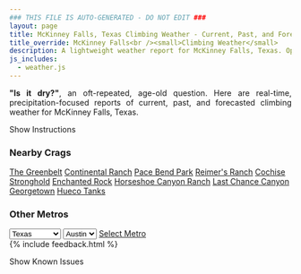 ```yaml
---
### THIS FILE IS AUTO-GENERATED - DO NOT EDIT ###
layout: page
title: McKinney Falls, Texas Climbing Weather - Current, Past, and Forecasted Report
title_override: McKinney Falls<br /><small>Climbing Weather</small>
description: A lightweight weather report for McKinney Falls, Texas. Optimized for slow internet connections.
js_includes:
  - weather.js
---
```


<section class="measure center lh-copy f5-ns f6 ph2 mv4" style="text-align: justify;">
<strong>"Is it dry?"</strong>, an oft-repeated, age-old question. Here are real-time,
precipitation-focused reports of current, past, and forecasted climbing weather for McKinney Falls, Texas.
</section>

<p id="settings-toggle" class="mw5 b center tc hover-light-red black-70 pointer">Show Instructions</p>
<section id="settings" class="overflow-hidden" style="display:none;">
    <div class="mv2 ph2 center">
        <div class="fn f6 tc pv2">
            <p class="measure lh-copy center"><strong>Show/hide hourly forecasts</strong> by clicking the desired day.</p>
            <hr class="mw5 p0 mv2 o-60 b0 bt b--light-red light-red bg-light-red">
            <p class="measure lh-copy center"><strong>Current and Past conditions</strong> are measured by the nearest weather station. <strong>Forecast conditions</strong> are calculated and polled separately.</p>
            <hr class="mw5 p0 mv2 o-60 b0 bt b--light-red light-red bg-light-red">
            <p class="measure lh-copy center"><strong>Having issues?</strong> Try <a id="clear-cache" class="no-underline relative fancy-link light-red hover-light-red" href="#">clearing the local cache</a>.</p>
            <hr class="mw5 p0 mv2 o-60 b0 bt b--light-red light-red bg-light-red">
            <p class="measure lh-copy center">Weather data sourced from <a class="no-underline fancy-link relative light-red" target="_blank" href="https://www.weather.gov/documentation/services-web-api">weather.gov</a>.</p>
        </div>
    </div>
</section>
<section id="weather" data-crag="mckinney-falls-texas" class="mv4-ns mv3 ph2 center"></section>
<section id="nearby" class="tc lh-copy">
  <h3>Nearby Crags</h3>
<a class="nowrap no-underline fancy-link relative light-red mh3" href="/crags/the-greenbelt-texas-weather.html">The Greenbelt</a>
<a class="nowrap no-underline fancy-link relative light-red mh3" href="/crags/continental-ranch-texas-weather.html">Continental Ranch</a>
<a class="nowrap no-underline fancy-link relative light-red mh3" href="/crags/pace-bend-park-texas-weather.html">Pace Bend Park</a>
<a class="nowrap no-underline fancy-link relative light-red mh3" href="/crags/reimers-ranch-texas-weather.html">Reimer's Ranch</a>
<a class="nowrap no-underline fancy-link relative light-red mh3" href="/crags/cochise-stronghold-arizona-weather.html">Cochise Stronghold</a>
<a class="nowrap no-underline fancy-link relative light-red mh3" href="/crags/enchanted-rock-texas-weather.html">Enchanted Rock</a>
<a class="nowrap no-underline fancy-link relative light-red mh3" href="/crags/horseshoe-canyon-ranch-arkansas-weather.html">Horseshoe Canyon Ranch</a>
<a class="nowrap no-underline fancy-link relative light-red mh3" href="/crags/last-chance-canyon-new-mexico-weather.html">Last Chance Canyon</a>
<a class="nowrap no-underline fancy-link relative light-red mh3" href="/crags/georgetown-texas-weather.html">Georgetown</a>
<a class="nowrap no-underline fancy-link relative light-red mh3" href="/crags/hueco-tanks-texas-weather.html">Hueco Tanks</a>
</section>
<section id="nearby" class="tc lh-copy">
  <h3>Other Metros</h3>
  <select class="ma1 bg-near-white pa2" id="stateSel">
    <option value="Texas" selected>Texas</option>
    <option value="Washington">Washington</option>
    <option value="Colorado">Colorado</option>
    <option value="Tennessee">Tennessee</option>
    <option value="Utah">Utah</option>
    <option value="California">California</option>
  </select>
  <select class="ma1 bg-near-white pa2" id="citySel">
    <option value="Austin" selected>Austin</option>
  </select>
  <a id="selectMetro" class="f6 link dim ph3 pv2 ma1 dib white bg-light-red" href="/crags/austin-texas-weather.html">Select Metro</a>
  <script>
    var states = [];
    states["Texas"] = "Austin"
    states["Washington"] = "Seattle"
    states["Colorado"] = "Denver"
    states["Tennessee"] = "Nashville"
    states["Utah"] = "Salt Lake City"
    states["California"] = "San Francisco|Los Angeles"
  </script>
</section>
{% include feedback.html %}
<p id="issues-toggle" class="mw5 b center tc hover-light-red black-70 pointer">Show Known Issues</p>
<section id="issues" class="overflow-hidden tc f6">
</section>

<script>
  var weekly_EWX_156_86 = {"updated":"2021-02-28T08:01:04+00:00","units":"us","forecastGenerator":"BaselineForecastGenerator","generatedAt":"2021-02-28T08:46:50+00:00","updateTime":"2021-02-28T08:01:04+00:00","validTimes":"2021-02-28T02:00:00+00:00/P8DT6H","elevation":{"value":156.972,"unitCode":"unit:m"},"periods":[{"number":1,"name":"Overnight","startTime":"2021-02-28T02:00:00-06:00","endTime":"2021-02-28T06:00:00-06:00","isDaytime":false,"temperature":67,"temperatureUnit":"F","temperatureTrend":null,"windSpeed":"10 mph","windDirection":"S","icon":"https://api.weather.gov/icons/land/night/rain?size=medium","shortForecast":"Patchy Drizzle","detailedForecast":"Patchy drizzle after 4am. Cloudy, with a low around 67. South wind around 10 mph, with gusts as high as 25 mph."},{"number":2,"name":"Sunday","startTime":"2021-02-28T06:00:00-06:00","endTime":"2021-02-28T18:00:00-06:00","isDaytime":true,"temperature":80,"temperatureUnit":"F","temperatureTrend":null,"windSpeed":"5 to 10 mph","windDirection":"S","icon":"https://api.weather.gov/icons/land/day/rain/tsra,30?size=medium","shortForecast":"Patchy Drizzle then Chance Showers And Thunderstorms","detailedForecast":"Patchy drizzle before 10am, then a chance of showers and thunderstorms. Cloudy, with a high near 80. South wind 5 to 10 mph, with gusts as high as 20 mph. Chance of precipitation is 30%. New rainfall amounts less than a tenth of an inch possible."},{"number":3,"name":"Sunday Night","startTime":"2021-02-28T18:00:00-06:00","endTime":"2021-03-01T06:00:00-06:00","isDaytime":false,"temperature":48,"temperatureUnit":"F","temperatureTrend":null,"windSpeed":"5 to 15 mph","windDirection":"ENE","icon":"https://api.weather.gov/icons/land/night/tsra,50/tsra,70?size=medium","shortForecast":"Showers And Thunderstorms Likely","detailedForecast":"Showers and thunderstorms likely. Cloudy, with a low around 48. East northeast wind 5 to 15 mph, with gusts as high as 30 mph. Chance of precipitation is 70%. New rainfall amounts between a quarter and half of an inch possible."},{"number":4,"name":"Monday","startTime":"2021-03-01T06:00:00-06:00","endTime":"2021-03-01T18:00:00-06:00","isDaytime":true,"temperature":54,"temperatureUnit":"F","temperatureTrend":null,"windSpeed":"15 mph","windDirection":"N","icon":"https://api.weather.gov/icons/land/day/tsra,60?size=medium","shortForecast":"Showers And Thunderstorms Likely","detailedForecast":"Showers and thunderstorms likely. Cloudy, with a high near 54. North wind around 15 mph, with gusts as high as 30 mph. Chance of precipitation is 60%."},{"number":5,"name":"Monday Night","startTime":"2021-03-01T18:00:00-06:00","endTime":"2021-03-02T06:00:00-06:00","isDaytime":false,"temperature":43,"temperatureUnit":"F","temperatureTrend":null,"windSpeed":"10 to 15 mph","windDirection":"N","icon":"https://api.weather.gov/icons/land/night/rain_showers,30/rain_showers,20?size=medium","shortForecast":"Chance Rain Showers","detailedForecast":"A chance of rain showers. Mostly cloudy, with a low around 43. North wind 10 to 15 mph, with gusts as high as 25 mph. Chance of precipitation is 30%."},{"number":6,"name":"Tuesday","startTime":"2021-03-02T06:00:00-06:00","endTime":"2021-03-02T18:00:00-06:00","isDaytime":true,"temperature":60,"temperatureUnit":"F","temperatureTrend":null,"windSpeed":"5 to 10 mph","windDirection":"N","icon":"https://api.weather.gov/icons/land/day/bkn?size=medium","shortForecast":"Partly Sunny","detailedForecast":"Partly sunny, with a high near 60. North wind 5 to 10 mph, with gusts as high as 25 mph."},{"number":7,"name":"Tuesday Night","startTime":"2021-03-02T18:00:00-06:00","endTime":"2021-03-03T06:00:00-06:00","isDaytime":false,"temperature":40,"temperatureUnit":"F","temperatureTrend":null,"windSpeed":"0 to 5 mph","windDirection":"NE","icon":"https://api.weather.gov/icons/land/night/sct?size=medium","shortForecast":"Partly Cloudy","detailedForecast":"Partly cloudy, with a low around 40. Northeast wind 0 to 5 mph."},{"number":8,"name":"Wednesday","startTime":"2021-03-03T06:00:00-06:00","endTime":"2021-03-03T18:00:00-06:00","isDaytime":true,"temperature":67,"temperatureUnit":"F","temperatureTrend":null,"windSpeed":"0 to 5 mph","windDirection":"E","icon":"https://api.weather.gov/icons/land/day/bkn?size=medium","shortForecast":"Partly Sunny","detailedForecast":"Partly sunny, with a high near 67. East wind 0 to 5 mph."},{"number":9,"name":"Wednesday Night","startTime":"2021-03-03T18:00:00-06:00","endTime":"2021-03-04T06:00:00-06:00","isDaytime":false,"temperature":50,"temperatureUnit":"F","temperatureTrend":null,"windSpeed":"5 mph","windDirection":"SSE","icon":"https://api.weather.gov/icons/land/night/bkn?size=medium","shortForecast":"Mostly Cloudy","detailedForecast":"Mostly cloudy, with a low around 50. South southeast wind around 5 mph."},{"number":10,"name":"Thursday","startTime":"2021-03-04T06:00:00-06:00","endTime":"2021-03-04T18:00:00-06:00","isDaytime":true,"temperature":71,"temperatureUnit":"F","temperatureTrend":null,"windSpeed":"5 to 10 mph","windDirection":"SSE","icon":"https://api.weather.gov/icons/land/day/rain_showers,20/rain_showers,30?size=medium","shortForecast":"Chance Rain Showers","detailedForecast":"A chance of rain showers. Mostly cloudy, with a high near 71. Chance of precipitation is 30%."},{"number":11,"name":"Thursday Night","startTime":"2021-03-04T18:00:00-06:00","endTime":"2021-03-05T06:00:00-06:00","isDaytime":false,"temperature":50,"temperatureUnit":"F","temperatureTrend":null,"windSpeed":"5 mph","windDirection":"SW","icon":"https://api.weather.gov/icons/land/night/tsra_hi,30?size=medium","shortForecast":"Chance Showers And Thunderstorms","detailedForecast":"A chance of showers and thunderstorms. Mostly cloudy, with a low around 50. Chance of precipitation is 30%."},{"number":12,"name":"Friday","startTime":"2021-03-05T06:00:00-06:00","endTime":"2021-03-05T18:00:00-06:00","isDaytime":true,"temperature":71,"temperatureUnit":"F","temperatureTrend":null,"windSpeed":"5 to 15 mph","windDirection":"NW","icon":"https://api.weather.gov/icons/land/day/rain_showers,20/sct?size=medium","shortForecast":"Slight Chance Rain Showers then Mostly Sunny","detailedForecast":"A slight chance of rain showers before noon. Mostly sunny, with a high near 71. Chance of precipitation is 20%."},{"number":13,"name":"Friday Night","startTime":"2021-03-05T18:00:00-06:00","endTime":"2021-03-06T06:00:00-06:00","isDaytime":false,"temperature":46,"temperatureUnit":"F","temperatureTrend":null,"windSpeed":"10 to 15 mph","windDirection":"N","icon":"https://api.weather.gov/icons/land/night/sct?size=medium","shortForecast":"Partly Cloudy","detailedForecast":"Partly cloudy, with a low around 46."},{"number":14,"name":"Saturday","startTime":"2021-03-06T06:00:00-06:00","endTime":"2021-03-06T18:00:00-06:00","isDaytime":true,"temperature":67,"temperatureUnit":"F","temperatureTrend":null,"windSpeed":"10 to 15 mph","windDirection":"NNE","icon":"https://api.weather.gov/icons/land/day/sct?size=medium","shortForecast":"Mostly Sunny","detailedForecast":"Mostly sunny, with a high near 67."}]}
  var hourly_EWX_156_86 = {"@context":["https://geojson.org/geojson-ld/geojson-context.jsonld",{"@version":"1.1","wx":"https://api.weather.gov/ontology#","geo":"http://www.opengis.net/ont/geosparql#","unit":"http://codes.wmo.int/common/unit/","@vocab":"https://api.weather.gov/ontology#"}],"type":"Feature","geometry":{"type":"Polygon","coordinates":[[[-97.7239182,30.191021],[-97.7233895,30.1682752],[-97.6970894,30.1687298],[-97.69761299999999,30.1914757],[-97.7239182,30.191021]]]},"properties":{"updated":"2021-02-28T08:01:04+00:00","units":"us","forecastGenerator":"HourlyForecastGenerator","generatedAt":"2021-02-28T08:46:58+00:00","updateTime":"2021-02-28T08:01:04+00:00","validTimes":"2021-02-28T02:00:00+00:00/P8DT6H","elevation":{"value":156.972,"unitCode":"unit:m"},"periods":[{"number":1,"name":"","startTime":"2021-02-28T02:00:00-06:00","endTime":"2021-02-28T03:00:00-06:00","isDaytime":false,"temperature":70,"temperatureUnit":"F","temperatureTrend":null,"windSpeed":"10 mph","windDirection":"S","icon":"https://api.weather.gov/icons/land/night/ovc?size=small","shortForecast":"Cloudy","detailedForecast":""},{"number":2,"name":"","startTime":"2021-02-28T03:00:00-06:00","endTime":"2021-02-28T04:00:00-06:00","isDaytime":false,"temperature":70,"temperatureUnit":"F","temperatureTrend":null,"windSpeed":"10 mph","windDirection":"S","icon":"https://api.weather.gov/icons/land/night/ovc?size=small","shortForecast":"Cloudy","detailedForecast":""},{"number":3,"name":"","startTime":"2021-02-28T04:00:00-06:00","endTime":"2021-02-28T05:00:00-06:00","isDaytime":false,"temperature":69,"temperatureUnit":"F","temperatureTrend":null,"windSpeed":"10 mph","windDirection":"S","icon":"https://api.weather.gov/icons/land/night/rain?size=small","shortForecast":"Patchy Drizzle","detailedForecast":""},{"number":4,"name":"","startTime":"2021-02-28T05:00:00-06:00","endTime":"2021-02-28T06:00:00-06:00","isDaytime":false,"temperature":69,"temperatureUnit":"F","temperatureTrend":null,"windSpeed":"10 mph","windDirection":"S","icon":"https://api.weather.gov/icons/land/night/rain?size=small","shortForecast":"Patchy Drizzle","detailedForecast":""},{"number":5,"name":"","startTime":"2021-02-28T06:00:00-06:00","endTime":"2021-02-28T07:00:00-06:00","isDaytime":true,"temperature":67,"temperatureUnit":"F","temperatureTrend":null,"windSpeed":"10 mph","windDirection":"S","icon":"https://api.weather.gov/icons/land/day/rain?size=small","shortForecast":"Patchy Drizzle","detailedForecast":""},{"number":6,"name":"","startTime":"2021-02-28T07:00:00-06:00","endTime":"2021-02-28T08:00:00-06:00","isDaytime":true,"temperature":68,"temperatureUnit":"F","temperatureTrend":null,"windSpeed":"10 mph","windDirection":"S","icon":"https://api.weather.gov/icons/land/day/rain?size=small","shortForecast":"Patchy Drizzle","detailedForecast":""},{"number":7,"name":"","startTime":"2021-02-28T08:00:00-06:00","endTime":"2021-02-28T09:00:00-06:00","isDaytime":true,"temperature":68,"temperatureUnit":"F","temperatureTrend":null,"windSpeed":"10 mph","windDirection":"S","icon":"https://api.weather.gov/icons/land/day/rain?size=small","shortForecast":"Patchy Drizzle","detailedForecast":""},{"number":8,"name":"","startTime":"2021-02-28T09:00:00-06:00","endTime":"2021-02-28T10:00:00-06:00","isDaytime":true,"temperature":71,"temperatureUnit":"F","temperatureTrend":null,"windSpeed":"10 mph","windDirection":"S","icon":"https://api.weather.gov/icons/land/day/rain?size=small","shortForecast":"Patchy Drizzle","detailedForecast":""},{"number":9,"name":"","startTime":"2021-02-28T10:00:00-06:00","endTime":"2021-02-28T11:00:00-06:00","isDaytime":true,"temperature":72,"temperatureUnit":"F","temperatureTrend":null,"windSpeed":"10 mph","windDirection":"S","icon":"https://api.weather.gov/icons/land/day/ovc?size=small","shortForecast":"Cloudy","detailedForecast":""},{"number":10,"name":"","startTime":"2021-02-28T11:00:00-06:00","endTime":"2021-02-28T12:00:00-06:00","isDaytime":true,"temperature":74,"temperatureUnit":"F","temperatureTrend":null,"windSpeed":"10 mph","windDirection":"S","icon":"https://api.weather.gov/icons/land/day/ovc?size=small","shortForecast":"Cloudy","detailedForecast":""},{"number":11,"name":"","startTime":"2021-02-28T12:00:00-06:00","endTime":"2021-02-28T13:00:00-06:00","isDaytime":true,"temperature":75,"temperatureUnit":"F","temperatureTrend":null,"windSpeed":"10 mph","windDirection":"S","icon":"https://api.weather.gov/icons/land/day/ovc?size=small","shortForecast":"Cloudy","detailedForecast":""},{"number":12,"name":"","startTime":"2021-02-28T13:00:00-06:00","endTime":"2021-02-28T14:00:00-06:00","isDaytime":true,"temperature":76,"temperatureUnit":"F","temperatureTrend":null,"windSpeed":"10 mph","windDirection":"SSW","icon":"https://api.weather.gov/icons/land/day/ovc?size=small","shortForecast":"Cloudy","detailedForecast":""},{"number":13,"name":"","startTime":"2021-02-28T14:00:00-06:00","endTime":"2021-02-28T15:00:00-06:00","isDaytime":true,"temperature":78,"temperatureUnit":"F","temperatureTrend":null,"windSpeed":"10 mph","windDirection":"SSW","icon":"https://api.weather.gov/icons/land/day/ovc?size=small","shortForecast":"Cloudy","detailedForecast":""},{"number":14,"name":"","startTime":"2021-02-28T15:00:00-06:00","endTime":"2021-02-28T16:00:00-06:00","isDaytime":true,"temperature":79,"temperatureUnit":"F","temperatureTrend":null,"windSpeed":"10 mph","windDirection":"S","icon":"https://api.weather.gov/icons/land/day/tsra,30?size=small","shortForecast":"Chance Showers And Thunderstorms","detailedForecast":""},{"number":15,"name":"","startTime":"2021-02-28T16:00:00-06:00","endTime":"2021-02-28T17:00:00-06:00","isDaytime":true,"temperature":80,"temperatureUnit":"F","temperatureTrend":null,"windSpeed":"10 mph","windDirection":"S","icon":"https://api.weather.gov/icons/land/day/tsra?size=small","shortForecast":"Chance Showers And Thunderstorms","detailedForecast":""},{"number":16,"name":"","startTime":"2021-02-28T17:00:00-06:00","endTime":"2021-02-28T18:00:00-06:00","isDaytime":true,"temperature":79,"temperatureUnit":"F","temperatureTrend":null,"windSpeed":"5 mph","windDirection":"S","icon":"https://api.weather.gov/icons/land/day/tsra?size=small","shortForecast":"Chance Showers And Thunderstorms","detailedForecast":""},{"number":17,"name":"","startTime":"2021-02-28T18:00:00-06:00","endTime":"2021-02-28T19:00:00-06:00","isDaytime":false,"temperature":78,"temperatureUnit":"F","temperatureTrend":null,"windSpeed":"5 mph","windDirection":"SSE","icon":"https://api.weather.gov/icons/land/night/tsra?size=small","shortForecast":"Chance Showers And Thunderstorms","detailedForecast":""},{"number":18,"name":"","startTime":"2021-02-28T19:00:00-06:00","endTime":"2021-02-28T20:00:00-06:00","isDaytime":false,"temperature":72,"temperatureUnit":"F","temperatureTrend":null,"windSpeed":"5 mph","windDirection":"E","icon":"https://api.weather.gov/icons/land/night/tsra?size=small","shortForecast":"Chance Showers And Thunderstorms","detailedForecast":""},{"number":19,"name":"","startTime":"2021-02-28T20:00:00-06:00","endTime":"2021-02-28T21:00:00-06:00","isDaytime":false,"temperature":69,"temperatureUnit":"F","temperatureTrend":null,"windSpeed":"5 mph","windDirection":"NNE","icon":"https://api.weather.gov/icons/land/night/tsra?size=small","shortForecast":"Chance Showers And Thunderstorms","detailedForecast":""},{"number":20,"name":"","startTime":"2021-02-28T21:00:00-06:00","endTime":"2021-02-28T22:00:00-06:00","isDaytime":false,"temperature":67,"temperatureUnit":"F","temperatureTrend":null,"windSpeed":"10 mph","windDirection":"N","icon":"https://api.weather.gov/icons/land/night/tsra?size=small","shortForecast":"Chance Showers And Thunderstorms","detailedForecast":""},{"number":21,"name":"","startTime":"2021-02-28T22:00:00-06:00","endTime":"2021-02-28T23:00:00-06:00","isDaytime":false,"temperature":65,"temperatureUnit":"F","temperatureTrend":null,"windSpeed":"10 mph","windDirection":"N","icon":"https://api.weather.gov/icons/land/night/tsra?size=small","shortForecast":"Chance Showers And Thunderstorms","detailedForecast":""},{"number":22,"name":"","startTime":"2021-02-28T23:00:00-06:00","endTime":"2021-03-01T00:00:00-06:00","isDaytime":false,"temperature":62,"temperatureUnit":"F","temperatureTrend":null,"windSpeed":"15 mph","windDirection":"N","icon":"https://api.weather.gov/icons/land/night/tsra?size=small","shortForecast":"Chance Showers And Thunderstorms","detailedForecast":""},{"number":23,"name":"","startTime":"2021-03-01T00:00:00-06:00","endTime":"2021-03-01T01:00:00-06:00","isDaytime":false,"temperature":61,"temperatureUnit":"F","temperatureTrend":null,"windSpeed":"15 mph","windDirection":"N","icon":"https://api.weather.gov/icons/land/night/tsra?size=small","shortForecast":"Chance Showers And Thunderstorms","detailedForecast":""},{"number":24,"name":"","startTime":"2021-03-01T01:00:00-06:00","endTime":"2021-03-01T02:00:00-06:00","isDaytime":false,"temperature":59,"temperatureUnit":"F","temperatureTrend":null,"windSpeed":"15 mph","windDirection":"N","icon":"https://api.weather.gov/icons/land/night/tsra?size=small","shortForecast":"Chance Showers And Thunderstorms","detailedForecast":""},{"number":25,"name":"","startTime":"2021-03-01T02:00:00-06:00","endTime":"2021-03-01T03:00:00-06:00","isDaytime":false,"temperature":57,"temperatureUnit":"F","temperatureTrend":null,"windSpeed":"15 mph","windDirection":"N","icon":"https://api.weather.gov/icons/land/night/tsra?size=small","shortForecast":"Chance Showers And Thunderstorms","detailedForecast":""},{"number":26,"name":"","startTime":"2021-03-01T03:00:00-06:00","endTime":"2021-03-01T04:00:00-06:00","isDaytime":false,"temperature":56,"temperatureUnit":"F","temperatureTrend":null,"windSpeed":"15 mph","windDirection":"N","icon":"https://api.weather.gov/icons/land/night/tsra?size=small","shortForecast":"Showers And Thunderstorms Likely","detailedForecast":""},{"number":27,"name":"","startTime":"2021-03-01T04:00:00-06:00","endTime":"2021-03-01T05:00:00-06:00","isDaytime":false,"temperature":54,"temperatureUnit":"F","temperatureTrend":null,"windSpeed":"15 mph","windDirection":"N","icon":"https://api.weather.gov/icons/land/night/tsra?size=small","shortForecast":"Showers And Thunderstorms Likely","detailedForecast":""},{"number":28,"name":"","startTime":"2021-03-01T05:00:00-06:00","endTime":"2021-03-01T06:00:00-06:00","isDaytime":false,"temperature":51,"temperatureUnit":"F","temperatureTrend":null,"windSpeed":"15 mph","windDirection":"N","icon":"https://api.weather.gov/icons/land/night/tsra?size=small","shortForecast":"Showers And Thunderstorms Likely","detailedForecast":""},{"number":29,"name":"","startTime":"2021-03-01T06:00:00-06:00","endTime":"2021-03-01T07:00:00-06:00","isDaytime":true,"temperature":51,"temperatureUnit":"F","temperatureTrend":null,"windSpeed":"15 mph","windDirection":"N","icon":"https://api.weather.gov/icons/land/day/tsra?size=small","shortForecast":"Showers And Thunderstorms Likely","detailedForecast":""},{"number":30,"name":"","startTime":"2021-03-01T07:00:00-06:00","endTime":"2021-03-01T08:00:00-06:00","isDaytime":true,"temperature":49,"temperatureUnit":"F","temperatureTrend":null,"windSpeed":"15 mph","windDirection":"N","icon":"https://api.weather.gov/icons/land/day/tsra?size=small","shortForecast":"Showers And Thunderstorms Likely","detailedForecast":""},{"number":31,"name":"","startTime":"2021-03-01T08:00:00-06:00","endTime":"2021-03-01T09:00:00-06:00","isDaytime":true,"temperature":48,"temperatureUnit":"F","temperatureTrend":null,"windSpeed":"15 mph","windDirection":"N","icon":"https://api.weather.gov/icons/land/day/tsra?size=small","shortForecast":"Showers And Thunderstorms Likely","detailedForecast":""},{"number":32,"name":"","startTime":"2021-03-01T09:00:00-06:00","endTime":"2021-03-01T10:00:00-06:00","isDaytime":true,"temperature":49,"temperatureUnit":"F","temperatureTrend":null,"windSpeed":"15 mph","windDirection":"N","icon":"https://api.weather.gov/icons/land/day/tsra?size=small","shortForecast":"Showers And Thunderstorms Likely","detailedForecast":""},{"number":33,"name":"","startTime":"2021-03-01T10:00:00-06:00","endTime":"2021-03-01T11:00:00-06:00","isDaytime":true,"temperature":49,"temperatureUnit":"F","temperatureTrend":null,"windSpeed":"15 mph","windDirection":"N","icon":"https://api.weather.gov/icons/land/day/tsra?size=small","shortForecast":"Showers And Thunderstorms Likely","detailedForecast":""},{"number":34,"name":"","startTime":"2021-03-01T11:00:00-06:00","endTime":"2021-03-01T12:00:00-06:00","isDaytime":true,"temperature":51,"temperatureUnit":"F","temperatureTrend":null,"windSpeed":"15 mph","windDirection":"N","icon":"https://api.weather.gov/icons/land/day/tsra?size=small","shortForecast":"Showers And Thunderstorms Likely","detailedForecast":""},{"number":35,"name":"","startTime":"2021-03-01T12:00:00-06:00","endTime":"2021-03-01T13:00:00-06:00","isDaytime":true,"temperature":53,"temperatureUnit":"F","temperatureTrend":null,"windSpeed":"15 mph","windDirection":"N","icon":"https://api.weather.gov/icons/land/day/rain_showers?size=small","shortForecast":"Rain Showers Likely","detailedForecast":""},{"number":36,"name":"","startTime":"2021-03-01T13:00:00-06:00","endTime":"2021-03-01T14:00:00-06:00","isDaytime":true,"temperature":54,"temperatureUnit":"F","temperatureTrend":null,"windSpeed":"15 mph","windDirection":"N","icon":"https://api.weather.gov/icons/land/day/rain_showers?size=small","shortForecast":"Rain Showers Likely","detailedForecast":""},{"number":37,"name":"","startTime":"2021-03-01T14:00:00-06:00","endTime":"2021-03-01T15:00:00-06:00","isDaytime":true,"temperature":54,"temperatureUnit":"F","temperatureTrend":null,"windSpeed":"15 mph","windDirection":"N","icon":"https://api.weather.gov/icons/land/day/rain_showers?size=small","shortForecast":"Rain Showers Likely","detailedForecast":""},{"number":38,"name":"","startTime":"2021-03-01T15:00:00-06:00","endTime":"2021-03-01T16:00:00-06:00","isDaytime":true,"temperature":54,"temperatureUnit":"F","temperatureTrend":null,"windSpeed":"15 mph","windDirection":"N","icon":"https://api.weather.gov/icons/land/day/rain_showers?size=small","shortForecast":"Rain Showers Likely","detailedForecast":""},{"number":39,"name":"","startTime":"2021-03-01T16:00:00-06:00","endTime":"2021-03-01T17:00:00-06:00","isDaytime":true,"temperature":54,"temperatureUnit":"F","temperatureTrend":null,"windSpeed":"15 mph","windDirection":"N","icon":"https://api.weather.gov/icons/land/day/rain_showers?size=small","shortForecast":"Rain Showers Likely","detailedForecast":""},{"number":40,"name":"","startTime":"2021-03-01T17:00:00-06:00","endTime":"2021-03-01T18:00:00-06:00","isDaytime":true,"temperature":53,"temperatureUnit":"F","temperatureTrend":null,"windSpeed":"15 mph","windDirection":"N","icon":"https://api.weather.gov/icons/land/day/rain_showers?size=small","shortForecast":"Rain Showers Likely","detailedForecast":""},{"number":41,"name":"","startTime":"2021-03-01T18:00:00-06:00","endTime":"2021-03-01T19:00:00-06:00","isDaytime":false,"temperature":53,"temperatureUnit":"F","temperatureTrend":null,"windSpeed":"15 mph","windDirection":"N","icon":"https://api.weather.gov/icons/land/night/rain_showers?size=small","shortForecast":"Chance Rain Showers","detailedForecast":""},{"number":42,"name":"","startTime":"2021-03-01T19:00:00-06:00","endTime":"2021-03-01T20:00:00-06:00","isDaytime":false,"temperature":51,"temperatureUnit":"F","temperatureTrend":null,"windSpeed":"15 mph","windDirection":"N","icon":"https://api.weather.gov/icons/land/night/rain_showers?size=small","shortForecast":"Chance Rain Showers","detailedForecast":""},{"number":43,"name":"","startTime":"2021-03-01T20:00:00-06:00","endTime":"2021-03-01T21:00:00-06:00","isDaytime":false,"temperature":50,"temperatureUnit":"F","temperatureTrend":null,"windSpeed":"15 mph","windDirection":"N","icon":"https://api.weather.gov/icons/land/night/rain_showers?size=small","shortForecast":"Chance Rain Showers","detailedForecast":""},{"number":44,"name":"","startTime":"2021-03-01T21:00:00-06:00","endTime":"2021-03-01T22:00:00-06:00","isDaytime":false,"temperature":49,"temperatureUnit":"F","temperatureTrend":null,"windSpeed":"15 mph","windDirection":"N","icon":"https://api.weather.gov/icons/land/night/rain_showers?size=small","shortForecast":"Chance Rain Showers","detailedForecast":""},{"number":45,"name":"","startTime":"2021-03-01T22:00:00-06:00","endTime":"2021-03-01T23:00:00-06:00","isDaytime":false,"temperature":48,"temperatureUnit":"F","temperatureTrend":null,"windSpeed":"15 mph","windDirection":"N","icon":"https://api.weather.gov/icons/land/night/rain_showers?size=small","shortForecast":"Chance Rain Showers","detailedForecast":""},{"number":46,"name":"","startTime":"2021-03-01T23:00:00-06:00","endTime":"2021-03-02T00:00:00-06:00","isDaytime":false,"temperature":48,"temperatureUnit":"F","temperatureTrend":null,"windSpeed":"10 mph","windDirection":"N","icon":"https://api.weather.gov/icons/land/night/rain_showers?size=small","shortForecast":"Chance Rain Showers","detailedForecast":""},{"number":47,"name":"","startTime":"2021-03-02T00:00:00-06:00","endTime":"2021-03-02T01:00:00-06:00","isDaytime":false,"temperature":49,"temperatureUnit":"F","temperatureTrend":null,"windSpeed":"10 mph","windDirection":"N","icon":"https://api.weather.gov/icons/land/night/rain_showers?size=small","shortForecast":"Slight Chance Rain Showers","detailedForecast":""},{"number":48,"name":"","startTime":"2021-03-02T01:00:00-06:00","endTime":"2021-03-02T02:00:00-06:00","isDaytime":false,"temperature":48,"temperatureUnit":"F","temperatureTrend":null,"windSpeed":"10 mph","windDirection":"N","icon":"https://api.weather.gov/icons/land/night/rain_showers?size=small","shortForecast":"Slight Chance Rain Showers","detailedForecast":""},{"number":49,"name":"","startTime":"2021-03-02T02:00:00-06:00","endTime":"2021-03-02T03:00:00-06:00","isDaytime":false,"temperature":47,"temperatureUnit":"F","temperatureTrend":null,"windSpeed":"15 mph","windDirection":"N","icon":"https://api.weather.gov/icons/land/night/rain_showers?size=small","shortForecast":"Slight Chance Rain Showers","detailedForecast":""},{"number":50,"name":"","startTime":"2021-03-02T03:00:00-06:00","endTime":"2021-03-02T04:00:00-06:00","isDaytime":false,"temperature":46,"temperatureUnit":"F","temperatureTrend":null,"windSpeed":"15 mph","windDirection":"N","icon":"https://api.weather.gov/icons/land/night/rain_showers?size=small","shortForecast":"Slight Chance Rain Showers","detailedForecast":""},{"number":51,"name":"","startTime":"2021-03-02T04:00:00-06:00","endTime":"2021-03-02T05:00:00-06:00","isDaytime":false,"temperature":45,"temperatureUnit":"F","temperatureTrend":null,"windSpeed":"10 mph","windDirection":"N","icon":"https://api.weather.gov/icons/land/night/rain_showers?size=small","shortForecast":"Slight Chance Rain Showers","detailedForecast":""},{"number":52,"name":"","startTime":"2021-03-02T05:00:00-06:00","endTime":"2021-03-02T06:00:00-06:00","isDaytime":false,"temperature":44,"temperatureUnit":"F","temperatureTrend":null,"windSpeed":"10 mph","windDirection":"N","icon":"https://api.weather.gov/icons/land/night/rain_showers?size=small","shortForecast":"Slight Chance Rain Showers","detailedForecast":""},{"number":53,"name":"","startTime":"2021-03-02T06:00:00-06:00","endTime":"2021-03-02T07:00:00-06:00","isDaytime":true,"temperature":43,"temperatureUnit":"F","temperatureTrend":null,"windSpeed":"10 mph","windDirection":"N","icon":"https://api.weather.gov/icons/land/day/bkn?size=small","shortForecast":"Partly Sunny","detailedForecast":""},{"number":54,"name":"","startTime":"2021-03-02T07:00:00-06:00","endTime":"2021-03-02T08:00:00-06:00","isDaytime":true,"temperature":43,"temperatureUnit":"F","temperatureTrend":null,"windSpeed":"10 mph","windDirection":"N","icon":"https://api.weather.gov/icons/land/day/bkn?size=small","shortForecast":"Partly Sunny","detailedForecast":""},{"number":55,"name":"","startTime":"2021-03-02T08:00:00-06:00","endTime":"2021-03-02T09:00:00-06:00","isDaytime":true,"temperature":44,"temperatureUnit":"F","temperatureTrend":null,"windSpeed":"10 mph","windDirection":"N","icon":"https://api.weather.gov/icons/land/day/bkn?size=small","shortForecast":"Partly Sunny","detailedForecast":""},{"number":56,"name":"","startTime":"2021-03-02T09:00:00-06:00","endTime":"2021-03-02T10:00:00-06:00","isDaytime":true,"temperature":46,"temperatureUnit":"F","temperatureTrend":null,"windSpeed":"10 mph","windDirection":"N","icon":"https://api.weather.gov/icons/land/day/bkn?size=small","shortForecast":"Partly Sunny","detailedForecast":""},{"number":57,"name":"","startTime":"2021-03-02T10:00:00-06:00","endTime":"2021-03-02T11:00:00-06:00","isDaytime":true,"temperature":48,"temperatureUnit":"F","temperatureTrend":null,"windSpeed":"10 mph","windDirection":"N","icon":"https://api.weather.gov/icons/land/day/bkn?size=small","shortForecast":"Partly Sunny","detailedForecast":""},{"number":58,"name":"","startTime":"2021-03-02T11:00:00-06:00","endTime":"2021-03-02T12:00:00-06:00","isDaytime":true,"temperature":52,"temperatureUnit":"F","temperatureTrend":null,"windSpeed":"10 mph","windDirection":"N","icon":"https://api.weather.gov/icons/land/day/bkn?size=small","shortForecast":"Partly Sunny","detailedForecast":""},{"number":59,"name":"","startTime":"2021-03-02T12:00:00-06:00","endTime":"2021-03-02T13:00:00-06:00","isDaytime":true,"temperature":55,"temperatureUnit":"F","temperatureTrend":null,"windSpeed":"10 mph","windDirection":"N","icon":"https://api.weather.gov/icons/land/day/bkn?size=small","shortForecast":"Partly Sunny","detailedForecast":""},{"number":60,"name":"","startTime":"2021-03-02T13:00:00-06:00","endTime":"2021-03-02T14:00:00-06:00","isDaytime":true,"temperature":57,"temperatureUnit":"F","temperatureTrend":null,"windSpeed":"10 mph","windDirection":"N","icon":"https://api.weather.gov/icons/land/day/sct?size=small","shortForecast":"Mostly Sunny","detailedForecast":""},{"number":61,"name":"","startTime":"2021-03-02T14:00:00-06:00","endTime":"2021-03-02T15:00:00-06:00","isDaytime":true,"temperature":59,"temperatureUnit":"F","temperatureTrend":null,"windSpeed":"10 mph","windDirection":"N","icon":"https://api.weather.gov/icons/land/day/sct?size=small","shortForecast":"Mostly Sunny","detailedForecast":""},{"number":62,"name":"","startTime":"2021-03-02T15:00:00-06:00","endTime":"2021-03-02T16:00:00-06:00","isDaytime":true,"temperature":60,"temperatureUnit":"F","temperatureTrend":null,"windSpeed":"10 mph","windDirection":"N","icon":"https://api.weather.gov/icons/land/day/sct?size=small","shortForecast":"Mostly Sunny","detailedForecast":""},{"number":63,"name":"","startTime":"2021-03-02T16:00:00-06:00","endTime":"2021-03-02T17:00:00-06:00","isDaytime":true,"temperature":60,"temperatureUnit":"F","temperatureTrend":null,"windSpeed":"10 mph","windDirection":"N","icon":"https://api.weather.gov/icons/land/day/sct?size=small","shortForecast":"Mostly Sunny","detailedForecast":""},{"number":64,"name":"","startTime":"2021-03-02T17:00:00-06:00","endTime":"2021-03-02T18:00:00-06:00","isDaytime":true,"temperature":59,"temperatureUnit":"F","temperatureTrend":null,"windSpeed":"5 mph","windDirection":"NNE","icon":"https://api.weather.gov/icons/land/day/sct?size=small","shortForecast":"Mostly Sunny","detailedForecast":""},{"number":65,"name":"","startTime":"2021-03-02T18:00:00-06:00","endTime":"2021-03-02T19:00:00-06:00","isDaytime":false,"temperature":58,"temperatureUnit":"F","temperatureTrend":null,"windSpeed":"5 mph","windDirection":"NNE","icon":"https://api.weather.gov/icons/land/night/few?size=small","shortForecast":"Mostly Clear","detailedForecast":""},{"number":66,"name":"","startTime":"2021-03-02T19:00:00-06:00","endTime":"2021-03-02T20:00:00-06:00","isDaytime":false,"temperature":55,"temperatureUnit":"F","temperatureTrend":null,"windSpeed":"5 mph","windDirection":"NNE","icon":"https://api.weather.gov/icons/land/night/few?size=small","shortForecast":"Mostly Clear","detailedForecast":""},{"number":67,"name":"","startTime":"2021-03-02T20:00:00-06:00","endTime":"2021-03-02T21:00:00-06:00","isDaytime":false,"temperature":51,"temperatureUnit":"F","temperatureTrend":null,"windSpeed":"5 mph","windDirection":"NE","icon":"https://api.weather.gov/icons/land/night/few?size=small","shortForecast":"Mostly Clear","detailedForecast":""},{"number":68,"name":"","startTime":"2021-03-02T21:00:00-06:00","endTime":"2021-03-02T22:00:00-06:00","isDaytime":false,"temperature":48,"temperatureUnit":"F","temperatureTrend":null,"windSpeed":"5 mph","windDirection":"NE","icon":"https://api.weather.gov/icons/land/night/few?size=small","shortForecast":"Mostly Clear","detailedForecast":""},{"number":69,"name":"","startTime":"2021-03-02T22:00:00-06:00","endTime":"2021-03-02T23:00:00-06:00","isDaytime":false,"temperature":47,"temperatureUnit":"F","temperatureTrend":null,"windSpeed":"5 mph","windDirection":"NE","icon":"https://api.weather.gov/icons/land/night/sct?size=small","shortForecast":"Partly Cloudy","detailedForecast":""},{"number":70,"name":"","startTime":"2021-03-02T23:00:00-06:00","endTime":"2021-03-03T00:00:00-06:00","isDaytime":false,"temperature":46,"temperatureUnit":"F","temperatureTrend":null,"windSpeed":"5 mph","windDirection":"NE","icon":"https://api.weather.gov/icons/land/night/sct?size=small","shortForecast":"Partly Cloudy","detailedForecast":""},{"number":71,"name":"","startTime":"2021-03-03T00:00:00-06:00","endTime":"2021-03-03T01:00:00-06:00","isDaytime":false,"temperature":45,"temperatureUnit":"F","temperatureTrend":null,"windSpeed":"5 mph","windDirection":"NE","icon":"https://api.weather.gov/icons/land/night/sct?size=small","shortForecast":"Partly Cloudy","detailedForecast":""},{"number":72,"name":"","startTime":"2021-03-03T01:00:00-06:00","endTime":"2021-03-03T02:00:00-06:00","isDaytime":false,"temperature":44,"temperatureUnit":"F","temperatureTrend":null,"windSpeed":"0 mph","windDirection":"NE","icon":"https://api.weather.gov/icons/land/night/sct?size=small","shortForecast":"Partly Cloudy","detailedForecast":""},{"number":73,"name":"","startTime":"2021-03-03T02:00:00-06:00","endTime":"2021-03-03T03:00:00-06:00","isDaytime":false,"temperature":43,"temperatureUnit":"F","temperatureTrend":null,"windSpeed":"0 mph","windDirection":"NE","icon":"https://api.weather.gov/icons/land/night/sct?size=small","shortForecast":"Partly Cloudy","detailedForecast":""},{"number":74,"name":"","startTime":"2021-03-03T03:00:00-06:00","endTime":"2021-03-03T04:00:00-06:00","isDaytime":false,"temperature":42,"temperatureUnit":"F","temperatureTrend":null,"windSpeed":"0 mph","windDirection":"NE","icon":"https://api.weather.gov/icons/land/night/sct?size=small","shortForecast":"Partly Cloudy","detailedForecast":""},{"number":75,"name":"","startTime":"2021-03-03T04:00:00-06:00","endTime":"2021-03-03T05:00:00-06:00","isDaytime":false,"temperature":41,"temperatureUnit":"F","temperatureTrend":null,"windSpeed":"0 mph","windDirection":"NE","icon":"https://api.weather.gov/icons/land/night/sct?size=small","shortForecast":"Partly Cloudy","detailedForecast":""},{"number":76,"name":"","startTime":"2021-03-03T05:00:00-06:00","endTime":"2021-03-03T06:00:00-06:00","isDaytime":false,"temperature":40,"temperatureUnit":"F","temperatureTrend":null,"windSpeed":"0 mph","windDirection":"NNE","icon":"https://api.weather.gov/icons/land/night/sct?size=small","shortForecast":"Partly Cloudy","detailedForecast":""},{"number":77,"name":"","startTime":"2021-03-03T06:00:00-06:00","endTime":"2021-03-03T07:00:00-06:00","isDaytime":true,"temperature":40,"temperatureUnit":"F","temperatureTrend":null,"windSpeed":"0 mph","windDirection":"N","icon":"https://api.weather.gov/icons/land/day/sct?size=small","shortForecast":"Mostly Sunny","detailedForecast":""},{"number":78,"name":"","startTime":"2021-03-03T07:00:00-06:00","endTime":"2021-03-03T08:00:00-06:00","isDaytime":true,"temperature":42,"temperatureUnit":"F","temperatureTrend":null,"windSpeed":"0 mph","windDirection":"NNE","icon":"https://api.weather.gov/icons/land/day/bkn?size=small","shortForecast":"Partly Sunny","detailedForecast":""},{"number":79,"name":"","startTime":"2021-03-03T08:00:00-06:00","endTime":"2021-03-03T09:00:00-06:00","isDaytime":true,"temperature":45,"temperatureUnit":"F","temperatureTrend":null,"windSpeed":"0 mph","windDirection":"ENE","icon":"https://api.weather.gov/icons/land/day/bkn?size=small","shortForecast":"Partly Sunny","detailedForecast":""},{"number":80,"name":"","startTime":"2021-03-03T09:00:00-06:00","endTime":"2021-03-03T10:00:00-06:00","isDaytime":true,"temperature":48,"temperatureUnit":"F","temperatureTrend":null,"windSpeed":"0 mph","windDirection":"E","icon":"https://api.weather.gov/icons/land/day/bkn?size=small","shortForecast":"Partly Sunny","detailedForecast":""},{"number":81,"name":"","startTime":"2021-03-03T10:00:00-06:00","endTime":"2021-03-03T11:00:00-06:00","isDaytime":true,"temperature":52,"temperatureUnit":"F","temperatureTrend":null,"windSpeed":"5 mph","windDirection":"E","icon":"https://api.weather.gov/icons/land/day/bkn?size=small","shortForecast":"Partly Sunny","detailedForecast":""},{"number":82,"name":"","startTime":"2021-03-03T11:00:00-06:00","endTime":"2021-03-03T12:00:00-06:00","isDaytime":true,"temperature":56,"temperatureUnit":"F","temperatureTrend":null,"windSpeed":"5 mph","windDirection":"ESE","icon":"https://api.weather.gov/icons/land/day/bkn?size=small","shortForecast":"Partly Sunny","detailedForecast":""},{"number":83,"name":"","startTime":"2021-03-03T12:00:00-06:00","endTime":"2021-03-03T13:00:00-06:00","isDaytime":true,"temperature":60,"temperatureUnit":"F","temperatureTrend":null,"windSpeed":"5 mph","windDirection":"ESE","icon":"https://api.weather.gov/icons/land/day/bkn?size=small","shortForecast":"Partly Sunny","detailedForecast":""},{"number":84,"name":"","startTime":"2021-03-03T13:00:00-06:00","endTime":"2021-03-03T14:00:00-06:00","isDaytime":true,"temperature":64,"temperatureUnit":"F","temperatureTrend":null,"windSpeed":"5 mph","windDirection":"ESE","icon":"https://api.weather.gov/icons/land/day/bkn?size=small","shortForecast":"Partly Sunny","detailedForecast":""},{"number":85,"name":"","startTime":"2021-03-03T14:00:00-06:00","endTime":"2021-03-03T15:00:00-06:00","isDaytime":true,"temperature":66,"temperatureUnit":"F","temperatureTrend":null,"windSpeed":"5 mph","windDirection":"SE","icon":"https://api.weather.gov/icons/land/day/bkn?size=small","shortForecast":"Partly Sunny","detailedForecast":""},{"number":86,"name":"","startTime":"2021-03-03T15:00:00-06:00","endTime":"2021-03-03T16:00:00-06:00","isDaytime":true,"temperature":67,"temperatureUnit":"F","temperatureTrend":null,"windSpeed":"5 mph","windDirection":"SE","icon":"https://api.weather.gov/icons/land/day/bkn?size=small","shortForecast":"Partly Sunny","detailedForecast":""},{"number":87,"name":"","startTime":"2021-03-03T16:00:00-06:00","endTime":"2021-03-03T17:00:00-06:00","isDaytime":true,"temperature":67,"temperatureUnit":"F","temperatureTrend":null,"windSpeed":"5 mph","windDirection":"SE","icon":"https://api.weather.gov/icons/land/day/bkn?size=small","shortForecast":"Partly Sunny","detailedForecast":""},{"number":88,"name":"","startTime":"2021-03-03T17:00:00-06:00","endTime":"2021-03-03T18:00:00-06:00","isDaytime":true,"temperature":66,"temperatureUnit":"F","temperatureTrend":null,"windSpeed":"5 mph","windDirection":"SE","icon":"https://api.weather.gov/icons/land/day/bkn?size=small","shortForecast":"Partly Sunny","detailedForecast":""},{"number":89,"name":"","startTime":"2021-03-03T18:00:00-06:00","endTime":"2021-03-03T19:00:00-06:00","isDaytime":false,"temperature":63,"temperatureUnit":"F","temperatureTrend":null,"windSpeed":"5 mph","windDirection":"SE","icon":"https://api.weather.gov/icons/land/night/bkn?size=small","shortForecast":"Mostly Cloudy","detailedForecast":""},{"number":90,"name":"","startTime":"2021-03-03T19:00:00-06:00","endTime":"2021-03-03T20:00:00-06:00","isDaytime":false,"temperature":60,"temperatureUnit":"F","temperatureTrend":null,"windSpeed":"5 mph","windDirection":"SE","icon":"https://api.weather.gov/icons/land/night/bkn?size=small","shortForecast":"Mostly Cloudy","detailedForecast":""},{"number":91,"name":"","startTime":"2021-03-03T20:00:00-06:00","endTime":"2021-03-03T21:00:00-06:00","isDaytime":false,"temperature":57,"temperatureUnit":"F","temperatureTrend":null,"windSpeed":"5 mph","windDirection":"SSE","icon":"https://api.weather.gov/icons/land/night/bkn?size=small","shortForecast":"Mostly Cloudy","detailedForecast":""},{"number":92,"name":"","startTime":"2021-03-03T21:00:00-06:00","endTime":"2021-03-03T22:00:00-06:00","isDaytime":false,"temperature":55,"temperatureUnit":"F","temperatureTrend":null,"windSpeed":"5 mph","windDirection":"SSE","icon":"https://api.weather.gov/icons/land/night/bkn?size=small","shortForecast":"Mostly Cloudy","detailedForecast":""},{"number":93,"name":"","startTime":"2021-03-03T22:00:00-06:00","endTime":"2021-03-03T23:00:00-06:00","isDaytime":false,"temperature":54,"temperatureUnit":"F","temperatureTrend":null,"windSpeed":"5 mph","windDirection":"SSE","icon":"https://api.weather.gov/icons/land/night/bkn?size=small","shortForecast":"Mostly Cloudy","detailedForecast":""},{"number":94,"name":"","startTime":"2021-03-03T23:00:00-06:00","endTime":"2021-03-04T00:00:00-06:00","isDaytime":false,"temperature":54,"temperatureUnit":"F","temperatureTrend":null,"windSpeed":"5 mph","windDirection":"SSE","icon":"https://api.weather.gov/icons/land/night/ovc?size=small","shortForecast":"Cloudy","detailedForecast":""},{"number":95,"name":"","startTime":"2021-03-04T00:00:00-06:00","endTime":"2021-03-04T01:00:00-06:00","isDaytime":false,"temperature":54,"temperatureUnit":"F","temperatureTrend":null,"windSpeed":"5 mph","windDirection":"SSE","icon":"https://api.weather.gov/icons/land/night/ovc?size=small","shortForecast":"Cloudy","detailedForecast":""},{"number":96,"name":"","startTime":"2021-03-04T01:00:00-06:00","endTime":"2021-03-04T02:00:00-06:00","isDaytime":false,"temperature":53,"temperatureUnit":"F","temperatureTrend":null,"windSpeed":"5 mph","windDirection":"S","icon":"https://api.weather.gov/icons/land/night/ovc?size=small","shortForecast":"Cloudy","detailedForecast":""},{"number":97,"name":"","startTime":"2021-03-04T02:00:00-06:00","endTime":"2021-03-04T03:00:00-06:00","isDaytime":false,"temperature":52,"temperatureUnit":"F","temperatureTrend":null,"windSpeed":"5 mph","windDirection":"S","icon":"https://api.weather.gov/icons/land/night/ovc?size=small","shortForecast":"Cloudy","detailedForecast":""},{"number":98,"name":"","startTime":"2021-03-04T03:00:00-06:00","endTime":"2021-03-04T04:00:00-06:00","isDaytime":false,"temperature":51,"temperatureUnit":"F","temperatureTrend":null,"windSpeed":"5 mph","windDirection":"S","icon":"https://api.weather.gov/icons/land/night/ovc?size=small","shortForecast":"Cloudy","detailedForecast":""},{"number":99,"name":"","startTime":"2021-03-04T04:00:00-06:00","endTime":"2021-03-04T05:00:00-06:00","isDaytime":false,"temperature":51,"temperatureUnit":"F","temperatureTrend":null,"windSpeed":"5 mph","windDirection":"S","icon":"https://api.weather.gov/icons/land/night/ovc?size=small","shortForecast":"Cloudy","detailedForecast":""},{"number":100,"name":"","startTime":"2021-03-04T05:00:00-06:00","endTime":"2021-03-04T06:00:00-06:00","isDaytime":false,"temperature":50,"temperatureUnit":"F","temperatureTrend":null,"windSpeed":"5 mph","windDirection":"S","icon":"https://api.weather.gov/icons/land/night/ovc?size=small","shortForecast":"Cloudy","detailedForecast":""},{"number":101,"name":"","startTime":"2021-03-04T06:00:00-06:00","endTime":"2021-03-04T07:00:00-06:00","isDaytime":true,"temperature":50,"temperatureUnit":"F","temperatureTrend":null,"windSpeed":"5 mph","windDirection":"S","icon":"https://api.weather.gov/icons/land/day/rain_showers?size=small","shortForecast":"Slight Chance Rain Showers","detailedForecast":""},{"number":102,"name":"","startTime":"2021-03-04T07:00:00-06:00","endTime":"2021-03-04T08:00:00-06:00","isDaytime":true,"temperature":51,"temperatureUnit":"F","temperatureTrend":null,"windSpeed":"5 mph","windDirection":"S","icon":"https://api.weather.gov/icons/land/day/rain_showers?size=small","shortForecast":"Slight Chance Rain Showers","detailedForecast":""},{"number":103,"name":"","startTime":"2021-03-04T08:00:00-06:00","endTime":"2021-03-04T09:00:00-06:00","isDaytime":true,"temperature":54,"temperatureUnit":"F","temperatureTrend":null,"windSpeed":"5 mph","windDirection":"SSE","icon":"https://api.weather.gov/icons/land/day/rain_showers?size=small","shortForecast":"Slight Chance Rain Showers","detailedForecast":""},{"number":104,"name":"","startTime":"2021-03-04T09:00:00-06:00","endTime":"2021-03-04T10:00:00-06:00","isDaytime":true,"temperature":56,"temperatureUnit":"F","temperatureTrend":null,"windSpeed":"5 mph","windDirection":"SSE","icon":"https://api.weather.gov/icons/land/day/rain_showers?size=small","shortForecast":"Slight Chance Rain Showers","detailedForecast":""},{"number":105,"name":"","startTime":"2021-03-04T10:00:00-06:00","endTime":"2021-03-04T11:00:00-06:00","isDaytime":true,"temperature":60,"temperatureUnit":"F","temperatureTrend":null,"windSpeed":"5 mph","windDirection":"SSE","icon":"https://api.weather.gov/icons/land/day/rain_showers?size=small","shortForecast":"Slight Chance Rain Showers","detailedForecast":""},{"number":106,"name":"","startTime":"2021-03-04T11:00:00-06:00","endTime":"2021-03-04T12:00:00-06:00","isDaytime":true,"temperature":63,"temperatureUnit":"F","temperatureTrend":null,"windSpeed":"5 mph","windDirection":"SSE","icon":"https://api.weather.gov/icons/land/day/rain_showers?size=small","shortForecast":"Slight Chance Rain Showers","detailedForecast":""},{"number":107,"name":"","startTime":"2021-03-04T12:00:00-06:00","endTime":"2021-03-04T13:00:00-06:00","isDaytime":true,"temperature":66,"temperatureUnit":"F","temperatureTrend":null,"windSpeed":"5 mph","windDirection":"SSE","icon":"https://api.weather.gov/icons/land/day/rain_showers?size=small","shortForecast":"Chance Rain Showers","detailedForecast":""},{"number":108,"name":"","startTime":"2021-03-04T13:00:00-06:00","endTime":"2021-03-04T14:00:00-06:00","isDaytime":true,"temperature":68,"temperatureUnit":"F","temperatureTrend":null,"windSpeed":"10 mph","windDirection":"SSE","icon":"https://api.weather.gov/icons/land/day/rain_showers?size=small","shortForecast":"Chance Rain Showers","detailedForecast":""},{"number":109,"name":"","startTime":"2021-03-04T14:00:00-06:00","endTime":"2021-03-04T15:00:00-06:00","isDaytime":true,"temperature":70,"temperatureUnit":"F","temperatureTrend":null,"windSpeed":"10 mph","windDirection":"SSE","icon":"https://api.weather.gov/icons/land/day/rain_showers?size=small","shortForecast":"Chance Rain Showers","detailedForecast":""},{"number":110,"name":"","startTime":"2021-03-04T15:00:00-06:00","endTime":"2021-03-04T16:00:00-06:00","isDaytime":true,"temperature":71,"temperatureUnit":"F","temperatureTrend":null,"windSpeed":"10 mph","windDirection":"SSE","icon":"https://api.weather.gov/icons/land/day/rain_showers?size=small","shortForecast":"Chance Rain Showers","detailedForecast":""},{"number":111,"name":"","startTime":"2021-03-04T16:00:00-06:00","endTime":"2021-03-04T17:00:00-06:00","isDaytime":true,"temperature":71,"temperatureUnit":"F","temperatureTrend":null,"windSpeed":"10 mph","windDirection":"SSE","icon":"https://api.weather.gov/icons/land/day/rain_showers?size=small","shortForecast":"Chance Rain Showers","detailedForecast":""},{"number":112,"name":"","startTime":"2021-03-04T17:00:00-06:00","endTime":"2021-03-04T18:00:00-06:00","isDaytime":true,"temperature":70,"temperatureUnit":"F","temperatureTrend":null,"windSpeed":"5 mph","windDirection":"SSE","icon":"https://api.weather.gov/icons/land/day/rain_showers?size=small","shortForecast":"Chance Rain Showers","detailedForecast":""},{"number":113,"name":"","startTime":"2021-03-04T18:00:00-06:00","endTime":"2021-03-04T19:00:00-06:00","isDaytime":false,"temperature":68,"temperatureUnit":"F","temperatureTrend":null,"windSpeed":"5 mph","windDirection":"SSE","icon":"https://api.weather.gov/icons/land/night/tsra_sct?size=small","shortForecast":"Chance Showers And Thunderstorms","detailedForecast":""},{"number":114,"name":"","startTime":"2021-03-04T19:00:00-06:00","endTime":"2021-03-04T20:00:00-06:00","isDaytime":false,"temperature":65,"temperatureUnit":"F","temperatureTrend":null,"windSpeed":"5 mph","windDirection":"SSE","icon":"https://api.weather.gov/icons/land/night/tsra_sct?size=small","shortForecast":"Chance Showers And Thunderstorms","detailedForecast":""},{"number":115,"name":"","startTime":"2021-03-04T20:00:00-06:00","endTime":"2021-03-04T21:00:00-06:00","isDaytime":false,"temperature":61,"temperatureUnit":"F","temperatureTrend":null,"windSpeed":"5 mph","windDirection":"SSE","icon":"https://api.weather.gov/icons/land/night/tsra_hi?size=small","shortForecast":"Chance Showers And Thunderstorms","detailedForecast":""},{"number":116,"name":"","startTime":"2021-03-04T21:00:00-06:00","endTime":"2021-03-04T22:00:00-06:00","isDaytime":false,"temperature":58,"temperatureUnit":"F","temperatureTrend":null,"windSpeed":"5 mph","windDirection":"SSE","icon":"https://api.weather.gov/icons/land/night/tsra_hi?size=small","shortForecast":"Chance Showers And Thunderstorms","detailedForecast":""},{"number":117,"name":"","startTime":"2021-03-04T22:00:00-06:00","endTime":"2021-03-04T23:00:00-06:00","isDaytime":false,"temperature":57,"temperatureUnit":"F","temperatureTrend":null,"windSpeed":"5 mph","windDirection":"SSE","icon":"https://api.weather.gov/icons/land/night/tsra_sct?size=small","shortForecast":"Chance Showers And Thunderstorms","detailedForecast":""},{"number":118,"name":"","startTime":"2021-03-04T23:00:00-06:00","endTime":"2021-03-05T00:00:00-06:00","isDaytime":false,"temperature":57,"temperatureUnit":"F","temperatureTrend":null,"windSpeed":"5 mph","windDirection":"S","icon":"https://api.weather.gov/icons/land/night/tsra_sct?size=small","shortForecast":"Chance Showers And Thunderstorms","detailedForecast":""},{"number":119,"name":"","startTime":"2021-03-05T00:00:00-06:00","endTime":"2021-03-05T01:00:00-06:00","isDaytime":false,"temperature":57,"temperatureUnit":"F","temperatureTrend":null,"windSpeed":"5 mph","windDirection":"SSW","icon":"https://api.weather.gov/icons/land/night/tsra_sct?size=small","shortForecast":"Chance Showers And Thunderstorms","detailedForecast":""},{"number":120,"name":"","startTime":"2021-03-05T01:00:00-06:00","endTime":"2021-03-05T02:00:00-06:00","isDaytime":false,"temperature":56,"temperatureUnit":"F","temperatureTrend":null,"windSpeed":"5 mph","windDirection":"SW","icon":"https://api.weather.gov/icons/land/night/tsra_sct?size=small","shortForecast":"Chance Showers And Thunderstorms","detailedForecast":""},{"number":121,"name":"","startTime":"2021-03-05T02:00:00-06:00","endTime":"2021-03-05T03:00:00-06:00","isDaytime":false,"temperature":54,"temperatureUnit":"F","temperatureTrend":null,"windSpeed":"5 mph","windDirection":"WSW","icon":"https://api.weather.gov/icons/land/night/tsra_hi?size=small","shortForecast":"Chance Showers And Thunderstorms","detailedForecast":""},{"number":122,"name":"","startTime":"2021-03-05T03:00:00-06:00","endTime":"2021-03-05T04:00:00-06:00","isDaytime":false,"temperature":53,"temperatureUnit":"F","temperatureTrend":null,"windSpeed":"5 mph","windDirection":"W","icon":"https://api.weather.gov/icons/land/night/tsra_hi?size=small","shortForecast":"Chance Showers And Thunderstorms","detailedForecast":""},{"number":123,"name":"","startTime":"2021-03-05T04:00:00-06:00","endTime":"2021-03-05T05:00:00-06:00","isDaytime":false,"temperature":51,"temperatureUnit":"F","temperatureTrend":null,"windSpeed":"5 mph","windDirection":"W","icon":"https://api.weather.gov/icons/land/night/tsra_hi?size=small","shortForecast":"Chance Showers And Thunderstorms","detailedForecast":""},{"number":124,"name":"","startTime":"2021-03-05T05:00:00-06:00","endTime":"2021-03-05T06:00:00-06:00","isDaytime":false,"temperature":50,"temperatureUnit":"F","temperatureTrend":null,"windSpeed":"5 mph","windDirection":"WNW","icon":"https://api.weather.gov/icons/land/night/tsra_hi?size=small","shortForecast":"Chance Showers And Thunderstorms","detailedForecast":""},{"number":125,"name":"","startTime":"2021-03-05T06:00:00-06:00","endTime":"2021-03-05T07:00:00-06:00","isDaytime":true,"temperature":50,"temperatureUnit":"F","temperatureTrend":null,"windSpeed":"5 mph","windDirection":"WNW","icon":"https://api.weather.gov/icons/land/day/rain_showers?size=small","shortForecast":"Slight Chance Rain Showers","detailedForecast":""},{"number":126,"name":"","startTime":"2021-03-05T07:00:00-06:00","endTime":"2021-03-05T08:00:00-06:00","isDaytime":true,"temperature":51,"temperatureUnit":"F","temperatureTrend":null,"windSpeed":"5 mph","windDirection":"WNW","icon":"https://api.weather.gov/icons/land/day/rain_showers?size=small","shortForecast":"Slight Chance Rain Showers","detailedForecast":""},{"number":127,"name":"","startTime":"2021-03-05T08:00:00-06:00","endTime":"2021-03-05T09:00:00-06:00","isDaytime":true,"temperature":52,"temperatureUnit":"F","temperatureTrend":null,"windSpeed":"5 mph","windDirection":"NW","icon":"https://api.weather.gov/icons/land/day/rain_showers?size=small","shortForecast":"Slight Chance Rain Showers","detailedForecast":""},{"number":128,"name":"","startTime":"2021-03-05T09:00:00-06:00","endTime":"2021-03-05T10:00:00-06:00","isDaytime":true,"temperature":55,"temperatureUnit":"F","temperatureTrend":null,"windSpeed":"5 mph","windDirection":"NW","icon":"https://api.weather.gov/icons/land/day/rain_showers?size=small","shortForecast":"Slight Chance Rain Showers","detailedForecast":""},{"number":129,"name":"","startTime":"2021-03-05T10:00:00-06:00","endTime":"2021-03-05T11:00:00-06:00","isDaytime":true,"temperature":59,"temperatureUnit":"F","temperatureTrend":null,"windSpeed":"10 mph","windDirection":"NW","icon":"https://api.weather.gov/icons/land/day/rain_showers?size=small","shortForecast":"Slight Chance Rain Showers","detailedForecast":""},{"number":130,"name":"","startTime":"2021-03-05T11:00:00-06:00","endTime":"2021-03-05T12:00:00-06:00","isDaytime":true,"temperature":63,"temperatureUnit":"F","temperatureTrend":null,"windSpeed":"10 mph","windDirection":"NW","icon":"https://api.weather.gov/icons/land/day/rain_showers?size=small","shortForecast":"Slight Chance Rain Showers","detailedForecast":""},{"number":131,"name":"","startTime":"2021-03-05T12:00:00-06:00","endTime":"2021-03-05T13:00:00-06:00","isDaytime":true,"temperature":67,"temperatureUnit":"F","temperatureTrend":null,"windSpeed":"15 mph","windDirection":"NW","icon":"https://api.weather.gov/icons/land/day/sct?size=small","shortForecast":"Mostly Sunny","detailedForecast":""},{"number":132,"name":"","startTime":"2021-03-05T13:00:00-06:00","endTime":"2021-03-05T14:00:00-06:00","isDaytime":true,"temperature":70,"temperatureUnit":"F","temperatureTrend":null,"windSpeed":"15 mph","windDirection":"NNW","icon":"https://api.weather.gov/icons/land/day/sct?size=small","shortForecast":"Mostly Sunny","detailedForecast":""},{"number":133,"name":"","startTime":"2021-03-05T14:00:00-06:00","endTime":"2021-03-05T15:00:00-06:00","isDaytime":true,"temperature":71,"temperatureUnit":"F","temperatureTrend":null,"windSpeed":"15 mph","windDirection":"NNW","icon":"https://api.weather.gov/icons/land/day/few?size=small","shortForecast":"Sunny","detailedForecast":""},{"number":134,"name":"","startTime":"2021-03-05T15:00:00-06:00","endTime":"2021-03-05T16:00:00-06:00","isDaytime":true,"temperature":71,"temperatureUnit":"F","temperatureTrend":null,"windSpeed":"15 mph","windDirection":"NNW","icon":"https://api.weather.gov/icons/land/day/few?size=small","shortForecast":"Sunny","detailedForecast":""},{"number":135,"name":"","startTime":"2021-03-05T16:00:00-06:00","endTime":"2021-03-05T17:00:00-06:00","isDaytime":true,"temperature":70,"temperatureUnit":"F","temperatureTrend":null,"windSpeed":"15 mph","windDirection":"NNW","icon":"https://api.weather.gov/icons/land/day/sct?size=small","shortForecast":"Mostly Sunny","detailedForecast":""},{"number":136,"name":"","startTime":"2021-03-05T17:00:00-06:00","endTime":"2021-03-05T18:00:00-06:00","isDaytime":true,"temperature":69,"temperatureUnit":"F","temperatureTrend":null,"windSpeed":"15 mph","windDirection":"N","icon":"https://api.weather.gov/icons/land/day/sct?size=small","shortForecast":"Mostly Sunny","detailedForecast":""},{"number":137,"name":"","startTime":"2021-03-05T18:00:00-06:00","endTime":"2021-03-05T19:00:00-06:00","isDaytime":false,"temperature":66,"temperatureUnit":"F","temperatureTrend":null,"windSpeed":"15 mph","windDirection":"N","icon":"https://api.weather.gov/icons/land/night/sct?size=small","shortForecast":"Partly Cloudy","detailedForecast":""},{"number":138,"name":"","startTime":"2021-03-05T19:00:00-06:00","endTime":"2021-03-05T20:00:00-06:00","isDaytime":false,"temperature":63,"temperatureUnit":"F","temperatureTrend":null,"windSpeed":"15 mph","windDirection":"N","icon":"https://api.weather.gov/icons/land/night/few?size=small","shortForecast":"Mostly Clear","detailedForecast":""},{"number":139,"name":"","startTime":"2021-03-05T20:00:00-06:00","endTime":"2021-03-05T21:00:00-06:00","isDaytime":false,"temperature":59,"temperatureUnit":"F","temperatureTrend":null,"windSpeed":"15 mph","windDirection":"N","icon":"https://api.weather.gov/icons/land/night/few?size=small","shortForecast":"Mostly Clear","detailedForecast":""},{"number":140,"name":"","startTime":"2021-03-05T21:00:00-06:00","endTime":"2021-03-05T22:00:00-06:00","isDaytime":false,"temperature":56,"temperatureUnit":"F","temperatureTrend":null,"windSpeed":"15 mph","windDirection":"N","icon":"https://api.weather.gov/icons/land/night/few?size=small","shortForecast":"Mostly Clear","detailedForecast":""},{"number":141,"name":"","startTime":"2021-03-05T22:00:00-06:00","endTime":"2021-03-05T23:00:00-06:00","isDaytime":false,"temperature":54,"temperatureUnit":"F","temperatureTrend":null,"windSpeed":"15 mph","windDirection":"N","icon":"https://api.weather.gov/icons/land/night/few?size=small","shortForecast":"Mostly Clear","detailedForecast":""},{"number":142,"name":"","startTime":"2021-03-05T23:00:00-06:00","endTime":"2021-03-06T00:00:00-06:00","isDaytime":false,"temperature":53,"temperatureUnit":"F","temperatureTrend":null,"windSpeed":"15 mph","windDirection":"N","icon":"https://api.weather.gov/icons/land/night/few?size=small","shortForecast":"Mostly Clear","detailedForecast":""},{"number":143,"name":"","startTime":"2021-03-06T00:00:00-06:00","endTime":"2021-03-06T01:00:00-06:00","isDaytime":false,"temperature":52,"temperatureUnit":"F","temperatureTrend":null,"windSpeed":"15 mph","windDirection":"N","icon":"https://api.weather.gov/icons/land/night/sct?size=small","shortForecast":"Partly Cloudy","detailedForecast":""},{"number":144,"name":"","startTime":"2021-03-06T01:00:00-06:00","endTime":"2021-03-06T02:00:00-06:00","isDaytime":false,"temperature":51,"temperatureUnit":"F","temperatureTrend":null,"windSpeed":"15 mph","windDirection":"N","icon":"https://api.weather.gov/icons/land/night/sct?size=small","shortForecast":"Partly Cloudy","detailedForecast":""},{"number":145,"name":"","startTime":"2021-03-06T02:00:00-06:00","endTime":"2021-03-06T03:00:00-06:00","isDaytime":false,"temperature":50,"temperatureUnit":"F","temperatureTrend":null,"windSpeed":"10 mph","windDirection":"N","icon":"https://api.weather.gov/icons/land/night/sct?size=small","shortForecast":"Partly Cloudy","detailedForecast":""},{"number":146,"name":"","startTime":"2021-03-06T03:00:00-06:00","endTime":"2021-03-06T04:00:00-06:00","isDaytime":false,"temperature":49,"temperatureUnit":"F","temperatureTrend":null,"windSpeed":"10 mph","windDirection":"N","icon":"https://api.weather.gov/icons/land/night/sct?size=small","shortForecast":"Partly Cloudy","detailedForecast":""},{"number":147,"name":"","startTime":"2021-03-06T04:00:00-06:00","endTime":"2021-03-06T05:00:00-06:00","isDaytime":false,"temperature":48,"temperatureUnit":"F","temperatureTrend":null,"windSpeed":"10 mph","windDirection":"N","icon":"https://api.weather.gov/icons/land/night/sct?size=small","shortForecast":"Partly Cloudy","detailedForecast":""},{"number":148,"name":"","startTime":"2021-03-06T05:00:00-06:00","endTime":"2021-03-06T06:00:00-06:00","isDaytime":false,"temperature":47,"temperatureUnit":"F","temperatureTrend":null,"windSpeed":"10 mph","windDirection":"N","icon":"https://api.weather.gov/icons/land/night/sct?size=small","shortForecast":"Partly Cloudy","detailedForecast":""},{"number":149,"name":"","startTime":"2021-03-06T06:00:00-06:00","endTime":"2021-03-06T07:00:00-06:00","isDaytime":true,"temperature":46,"temperatureUnit":"F","temperatureTrend":null,"windSpeed":"10 mph","windDirection":"N","icon":"https://api.weather.gov/icons/land/day/sct?size=small","shortForecast":"Mostly Sunny","detailedForecast":""},{"number":150,"name":"","startTime":"2021-03-06T07:00:00-06:00","endTime":"2021-03-06T08:00:00-06:00","isDaytime":true,"temperature":46,"temperatureUnit":"F","temperatureTrend":null,"windSpeed":"10 mph","windDirection":"N","icon":"https://api.weather.gov/icons/land/day/sct?size=small","shortForecast":"Mostly Sunny","detailedForecast":""},{"number":151,"name":"","startTime":"2021-03-06T08:00:00-06:00","endTime":"2021-03-06T09:00:00-06:00","isDaytime":true,"temperature":48,"temperatureUnit":"F","temperatureTrend":null,"windSpeed":"10 mph","windDirection":"N","icon":"https://api.weather.gov/icons/land/day/sct?size=small","shortForecast":"Mostly Sunny","detailedForecast":""},{"number":152,"name":"","startTime":"2021-03-06T09:00:00-06:00","endTime":"2021-03-06T10:00:00-06:00","isDaytime":true,"temperature":51,"temperatureUnit":"F","temperatureTrend":null,"windSpeed":"15 mph","windDirection":"N","icon":"https://api.weather.gov/icons/land/day/sct?size=small","shortForecast":"Mostly Sunny","detailedForecast":""},{"number":153,"name":"","startTime":"2021-03-06T10:00:00-06:00","endTime":"2021-03-06T11:00:00-06:00","isDaytime":true,"temperature":54,"temperatureUnit":"F","temperatureTrend":null,"windSpeed":"15 mph","windDirection":"N","icon":"https://api.weather.gov/icons/land/day/sct?size=small","shortForecast":"Mostly Sunny","detailedForecast":""},{"number":154,"name":"","startTime":"2021-03-06T11:00:00-06:00","endTime":"2021-03-06T12:00:00-06:00","isDaytime":true,"temperature":58,"temperatureUnit":"F","temperatureTrend":null,"windSpeed":"15 mph","windDirection":"NNE","icon":"https://api.weather.gov/icons/land/day/sct?size=small","shortForecast":"Mostly Sunny","detailedForecast":""},{"number":155,"name":"","startTime":"2021-03-06T12:00:00-06:00","endTime":"2021-03-06T13:00:00-06:00","isDaytime":true,"temperature":61,"temperatureUnit":"F","temperatureTrend":null,"windSpeed":"15 mph","windDirection":"NNE","icon":"https://api.weather.gov/icons/land/day/sct?size=small","shortForecast":"Mostly Sunny","detailedForecast":""},{"number":156,"name":"","startTime":"2021-03-06T13:00:00-06:00","endTime":"2021-03-06T14:00:00-06:00","isDaytime":true,"temperature":64,"temperatureUnit":"F","temperatureTrend":null,"windSpeed":"15 mph","windDirection":"NNE","icon":"https://api.weather.gov/icons/land/day/few?size=small","shortForecast":"Sunny","detailedForecast":""}]}}
  var crags_config = [
  {
    "name": "McKinney Falls",
    "note": "Porous limestone that can take a couple days to dry out.",
    "mountainProject": "https://www.mountainproject.com/area/106265889/mckinney-falls-state-park",
    "station": "KAUS",
    "office": "EWX/156,86",
    "coordinates": [
      -97.722,
      30.181
    ]
  }
]</script>
